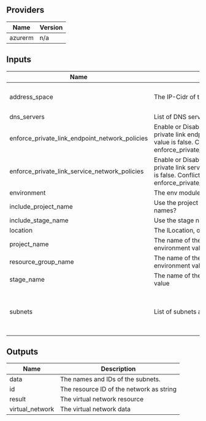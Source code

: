 ## Providers

| Name | Version |
|------|---------|
| azurerm | n/a |

## Inputs

| Name | Description | Type | Default | Required |
|------|-------------|------|---------|:--------:|
| address\_space | The IP-Cidr of the Network | `list(string)` | <pre>[<br>  "10.0.0.0/16"<br>]</pre> | no |
| dns\_servers | List of DNS servers. | `list(string)` | `[]` | no |
| enforce\_private\_link\_endpoint\_network\_policies | Enable or Disable network policies for the private link endpoint on the subnet. Default value is false. Conflicts with enforce\_private\_link\_service\_network\_policies. | `bool` | `false` | no |
| enforce\_private\_link\_service\_network\_policies | Enable or Disable network policies for the private link service on the subnet. Default valule is false. Conflicts with enforce\_private\_link\_endpoint\_network\_policies. | `bool` | `false` | no |
| environment | The env module | `map(any)` | `{}` | no |
| include\_project\_name | Use the project name as prefix in subnet names? | `bool` | `false` | no |
| include\_stage\_name | Use the stage name as prefix in subnet names? | `bool` | `true` | no |
| location | The lLocation, overwrites environment value | `string` | `"*"` | no |
| project\_name | The name of the project, overwrites environment value | `string` | `"*"` | no |
| resource\_group\_name | The name of the resource group, overwrites environment value | `string` | `"*"` | no |
| stage\_name | The name of the stage, overwrites environment value | `string` | `"*"` | no |
| subnets | List of subnets and their address prefix. | <pre>list(object({<br>    name              = string<br>    address_prefix    = string<br>    service_endpoints = list(string)<br>  }))</pre> | `[]` | no |

## Outputs

| Name | Description |
|------|-------------|
| data | The names and IDs of the subnets. |
| id | The resource ID of the network as string |
| result | The virtual network resource |
| virtual\_network | The virtual network data |

